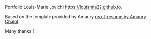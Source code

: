 Portfolio Louis-Marie Lovichi https://louismia22.github.io.

Based on the template provided by Amaury [react-resume by Amaury Chalot](https://github.com/AmauryChalot/react-resume/tree/develop). 

Many thanks !
